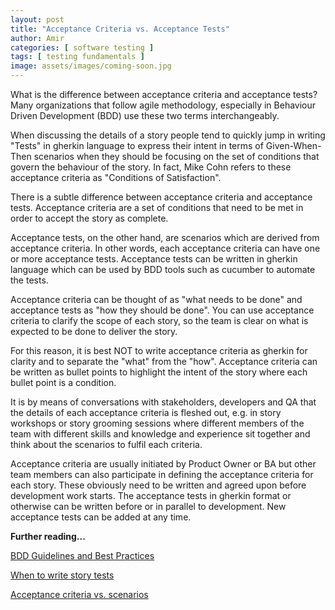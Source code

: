 ```yaml
---
layout: post
title: "Acceptance Criteria vs. Acceptance Tests"
author: Amir
categories: [ software testing ]
tags: [ testing fundamentals ]
image: assets/images/coming-soon.jpg
---
```


What is the difference between acceptance criteria and acceptance tests? Many organizations that follow agile methodology, especially in Behaviour Driven Development (BDD) use these two terms interchangeably.

When discussing the details of a story people tend to quickly jump in writing "Tests" in gherkin language to express their intent in terms of Given-When-Then scenarios when they should be focusing on the set of conditions that govern the behaviour of the story. In fact, Mike Cohn refers to these acceptance criteria as "Conditions of Satisfaction".

There is a subtle difference between acceptance criteria and acceptance tests. Acceptance criteria are a set of conditions that need to be met in order to accept the story as complete.

Acceptance tests, on the other hand, are scenarios which are derived from acceptance criteria. In other words, each acceptance criteria can have one or more acceptance tests. Acceptance tests can be written in gherkin language which can be used by BDD tools such as cucumber to automate the tests.

Acceptance criteria can be thought of as "what needs to be done" and acceptance tests as "how they should be done". You can use acceptance criteria to clarify the scope of each story, so the team is clear on what is expected to be done to deliver the story.

For this reason, it is best NOT to write acceptance criteria as gherkin for clarity and to separate the "what" from the "how". Acceptance criteria can be written as bullet points to highlight the intent of the story where each bullet point is a condition.

It is by means of conversations with stakeholders, developers and QA that the details of each acceptance criteria is fleshed out, e.g. in story workshops or story grooming sessions where different members of the team with different skills and knowledge and experience sit together and think about the scenarios to fulfil each criteria.

Acceptance criteria are usually initiated by Product Owner or BA but other team members can also participate in defining the acceptance criteria for each story. These obviously need to be written and agreed upon before development work starts. The acceptance tests in gherkin format or otherwise can be written before or in parallel to development. New acceptance tests can be added at any time.

**Further reading...**

[BDD Guidelines and Best Practices](http://www.testingexcellence.com/bdd-guidelines-best-practices/)

[When to write story tests](http://agilecoach.typepad.com/agile-coaching/2011/07/when-to-write-story-tests.html)

[Acceptance criteria vs. scenarios](http://lizkeogh.com/2011/06/20/acceptance-criteria-vs-scenarios/)